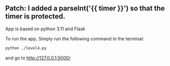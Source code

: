 Patch:
I added a parseInt('{{ timer }}') so that the timer is protected. 
---

App is based on python 3.11 and Flask

To run the app, 
Simply run the following command in the terminal:
```bash
python ./level4.py
```
and go to http://127.0.0.1:5000/

